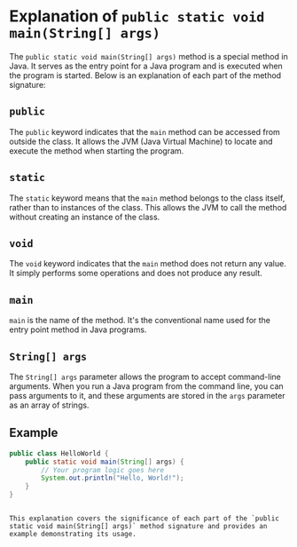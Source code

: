# Explanation of `public static void main(String[] args)`

The `public static void main(String[] args)` method is a special method in Java. It serves as the entry point for a Java program and is executed when the program is started. Below is an explanation of each part of the method signature:

## `public`

The `public` keyword indicates that the `main` method can be accessed from outside the class. It allows the JVM (Java Virtual Machine) to locate and execute the method when starting the program.

## `static`

The `static` keyword means that the `main` method belongs to the class itself, rather than to instances of the class. This allows the JVM to call the method without creating an instance of the class.

## `void`

The `void` keyword indicates that the `main` method does not return any value. It simply performs some operations and does not produce any result.

## `main`

`main` is the name of the method. It's the conventional name used for the entry point method in Java programs.

## `String[] args`

The `String[] args` parameter allows the program to accept command-line arguments. When you run a Java program from the command line, you can pass arguments to it, and these arguments are stored in the `args` parameter as an array of strings.

## Example

```java
public class HelloWorld {
    public static void main(String[] args) {
        // Your program logic goes here
        System.out.println("Hello, World!");
    }
}
```

```arduino

This explanation covers the significance of each part of the `public static void main(String[] args)` method signature and provides an example demonstrating its usage.
```
